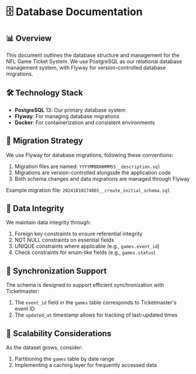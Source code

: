# 🗄️ Database Documentation

## 📊 Overview

This document outlines the database structure and management for the NFL Game Ticket System. We use PostgreSQL as our relational database management system, with Flyway for version-controlled database migrations.

## 🛠️ Technology Stack

- **PostgreSQL** 13: Our primary database system
- **Flyway**: For managing database migrations
- **Docker**: For containerization and consistent environments

## 🔄 Migration Strategy

We use Flyway for database migrations, following these conventions:

1. Migration files are named: `YYYYMMDDHHMMSS__description.sql`
2. Migrations are version-controlled alongside the application code
3. Both schema changes and data migrations are managed through Flyway

Example migration file: `20241010174001__create_initial_schema.sql`

## 🔐 Data Integrity

We maintain data integrity through:

1. Foreign key constraints to ensure referential integrity
2. NOT NULL constraints on essential fields
3. UNIQUE constraints where applicable (e.g., `games.event_id`)
4. Check constraints for enum-like fields (e.g., `games.status`)

## 🔄 Synchronization Support

The schema is designed to support efficient synchronization with Ticketmaster:

1. The `event_id` field in the `games` table corresponds to Ticketmaster's event ID
2. The `updated_at` timestamp allows for tracking of last-updated times

## 🚀 Scalability Considerations

As the dataset grows, consider:

1. Partitioning the `games` table by date range
2. Implementing a caching layer for frequently accessed data
